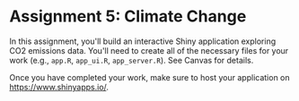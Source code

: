 # Assignment 5: Climate Change
In this assignment, you'll build an interactive Shiny application exploring CO2 emissions data. You'll need to create all of the necessary files for your work (e.g., `app.R`, `app_ui.R`, `app_server.R`). See Canvas for details.

Once you have completed your work, make sure to host your application on https://www.shinyapps.io/. 
